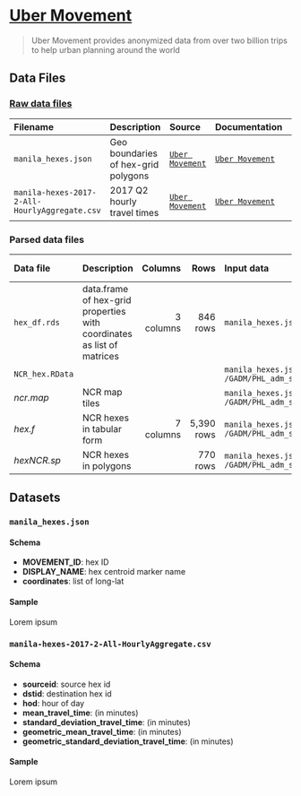 # [Uber Movement](https://movement.uber.com/curated/manila?lang=en-PH)

> Uber Movement provides anonymized data from over two billion trips to help urban planning around the world

## Data Files

### [Raw data files](https://drive.google.com/open?id=11D7rbMKUQYG95RldKLeMsKQYYeE6UrHm)

| Filename | Description | Source | Documentation | Columns | Rows | Size |
|:---------|:------------|:-------|:--------------|--------:|-----:|-----:|
| `manila_hexes.json` | Geo boundaries of hex-grid polygons | [`Uber Movement`](https://movement.uber.com/explore/manila/travel-times/) | [`Uber Movement`](https://movement.uber.com/explore/manila/travel-times/) | 3 columns | 846 rows | 361,436 bytes |
| `manila-hexes-2017-2-All-HourlyAggregate.csv` | 2017 Q2 hourly travel times | [`Uber Movement`](https://movement.uber.com/explore/manila/travel-times/) | [`Uber Movement`](https://movement.uber.com/explore/manila/travel-times/) | 7 columns | 6,578,167 rows | 259,610,824 bytes |

### Parsed data files

| Data file | Description | Columns | Rows | Input data | Processing script |
|:--|:--|--:|--:|:--|:--|
| `hex_df.rds` | data.frame of hex-grid properties with coordinates as list of matrices | 3 columns | 846 rows | `manila_hexes.json` | `script00_raw ingest.R` |
| `NCR_hex.RData` |  |  |  | `manila_hexes.json`<br/>`/GADM/PHL_adm_shp/Data/data00_shp_ncr.rds` | `script00_raw ingest.R` |
| *ncr.map* | NCR map tiles |  |  | `manila_hexes.json`<br/>`/GADM/PHL_adm_shp/Data/data00_shp_ncr.rds` | `script00_raw ingest.R` |
| *hex.f* | NCR hexes in tabular form | 7 columns | 5,390 rows | `manila_hexes.json`<br/>`/GADM/PHL_adm_shp/Data/data00_shp_ncr.rds` | `script00_raw ingest.R` |
| *hexNCR.sp* | NCR hexes in polygons |  | 770 rows | `manila_hexes.json`<br/>`/GADM/PHL_adm_shp/Data/data00_shp_ncr.rds` | `script00_raw ingest.R` |

## Datasets

### `manila_hexes.json`

#### Schema

* **MOVEMENT_ID**: hex ID
* **DISPLAY_NAME**: hex centroid marker name
* **coordinates**: list of long-lat

#### Sample

Lorem ipsum

### `manila-hexes-2017-2-All-HourlyAggregate.csv`

#### Schema

* **sourceid**: source hex id
* **dstid**: destination hex id
* **hod**: hour of day
* **mean_travel_time**: (in minutes)
* **standard_deviation_travel_time**: (in minutes)
* **geometric_mean_travel_time**: (in minutes)
* **geometric_standard_deviation_travel_time**: (in minutes)

#### Sample

Lorem ipsum